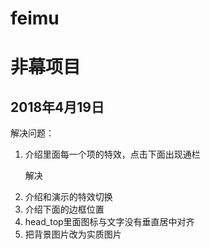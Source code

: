 # feimu
<h1>非幕项目</h1>
<h2>2018年4月19日</h2>
<p>解决问题：</p>
<p>
	<ol>
		<li>介绍里面每一个项的特效，点击下面出现通栏<p color="red;">解决</p></li>
		<li>介绍和演示的特效切换</li>
		<li>介绍下面的边框位置</li>
		<li>head_top里面图标与文字没有垂直居中对齐</li>
		<li>把背景图片改为实质图片</li>
	</ol>
</p>
